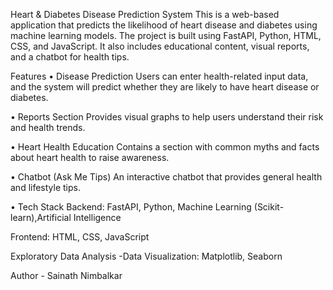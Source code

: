 Heart & Diabetes Disease Prediction System
This is a web-based application that predicts the likelihood of heart disease and diabetes using machine learning models. The project is built using FastAPI, Python, HTML, CSS, and JavaScript. It also includes educational content, visual reports, and a chatbot for health tips.

Features
• Disease Prediction
Users can enter health-related input data, and the system will predict whether they are likely to have heart disease or diabetes.

• Reports Section
Provides visual graphs to help users understand their risk and health trends.

• Heart Health Education
Contains a section with common myths and facts about heart health to raise awareness.

• Chatbot (Ask Me Tips)
An interactive chatbot that provides general health and lifestyle tips.

• Tech Stack
Backend: FastAPI, Python, Machine Learning (Scikit-learn),Artificial Intelligence

Frontend: HTML, CSS, JavaScript

Exploratory Data Analysis -Data Visualization: Matplotlib, Seaborn

Author - Sainath Nimbalkar
